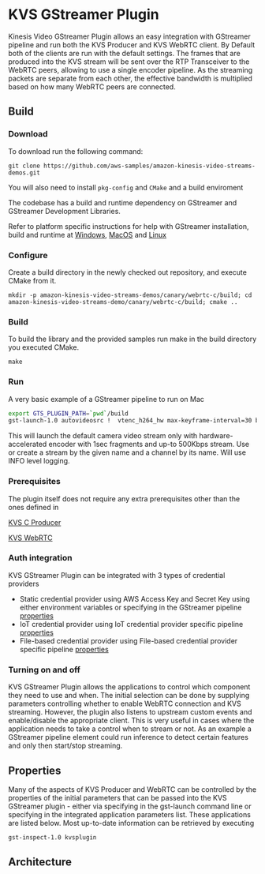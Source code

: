 # KVS GStreamer Plugin

Kinesis Video GStreamer Plugin allows an easy integration with GStreamer pipeline and run both the KVS Producer and KVS WebRTC client. By Default both of the clients are run with the default settings. The frames that are produced into the KVS stream will  be sent over the RTP Transceiver to the WebRTC peers, allowing to use a single encoder pipeline. As the streaming packets are separate from each other, the effective bandwidth is multiplied based on how many WebRTC peers are connected.

## Build

### Download
To download run the following command:

`git clone https://github.com/aws-samples/amazon-kinesis-video-streams-demos.git`

You will also need to install `pkg-config` and `CMake` and a build enviroment

The codebase has a build and runtime dependency on GStreamer and GStreamer Development Libraries.

Refer to platform specific instructions for help with GStreamer installation, build and runtime at [Windows](https://github.com/awslabs/amazon-kinesis-video-streams-producer-sdk-cpp/blob/master/docs/windows.md), [MacOS](https://github.com/awslabs/amazon-kinesis-video-streams-producer-sdk-cpp/blob/master/docs/macos.md) and [Linux](https://github.com/awslabs/amazon-kinesis-video-streams-producer-sdk-cpp/blob/master/docs/linux.md) 

### Configure
Create a build directory in the newly checked out repository, and execute CMake from it.

`mkdir -p amazon-kinesis-video-streams-demos/canary/webrtc-c/build; cd amazon-kinesis-video-streams-demo/canary/webrtc-c/build; cmake .. `

### Build
To build the library and the provided samples run make in the build directory you executed CMake.

`make`

### Run

A very basic example of a GStreamer pipeline to run on Mac


```sh
export GTS_PLUGIN_PATH=`pwd`/build
gst-launch-1.0 autovideosrc !  vtenc_h264_hw max-keyframe-interval=30 bitrate=500 ! kvsplugin stream-name=ScaryTestStream channel-name="ScaryTestChannel" log-level=3
```

This will launch the default camera video stream only with hardware-accelerated encoder with 1sec fragments and up-to 500Kbps stream. Use or create a stream by the given name and a channel by its name. Will use INFO level logging.


### Prerequisites

The plugin itself does not require any extra prerequisites other than the ones defined in

[KVS C Producer](https://github.com/awslabs/amazon-kinesis-video-streams-producer-c)

[KVS WebRTC](https://github.com/awslabs/amazon-kinesis-video-streams-webrtc-sdk-c)

### Auth integration
KVS GStreamer Plugin can be integrated with 3 types of credential providers
* Static credential provider using AWS Access Key and Secret Key using either environment variables or specifying in the GStreamer pipeline [properties](#Properties)
* IoT credential provider using IoT credential provider specific pipeline [properties](#Properties)
* File-based credential provider using File-based credential provider specific pipeline [properties](#Properties)

### Turning on and off
KVS GStreamer Plugin allows the applications to control which component they need to use and when. The initial selection can be done by supplying parameters controlling whether to enable WebRTC connection and KVS streaming. However, the plugin also listens to upstream custom events and enable/disable the appropriate client. This is very useful in cases where the application needs to take a control when to stream or not. As an example a GStreamer pipeline element could run inference to detect certain features and only then start/stop streaming. 

## Properties
Many of the aspects of KVS Producer and WebRTC can be controlled by the properties of the initial parameters that can be passed into the KVS GStreamer plugin - either via specifying in the gst-launch command line or specifying in the integrated application parameters list. These applications are listed below. Most up-to-date information can be retrieved by executing 

```sh
gst-inspect-1.0 kvsplugin
```

## Architecture
